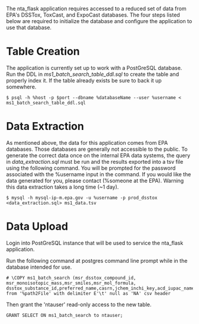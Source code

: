 The nta_flask application requires accessed to a reduced set of data from EPA's DSSTox, ToxCast, and ExpoCast databases.
The four steps listed below are required to initialize the database and configure the application to use that database.

# Table Creation  
The application is currently set up to work with a PostGreSQL database.  Run the DDL in _ms1_batch_search_table_ddl.sql_ 
to create the table and properly index it. If the table already exists be sure to back it up somewhere.

    $ psql -h %host -p $port --dbname %databaseName --user %username < ms1_batch_search_table_ddl.sql 

# Data Extraction
As mentioned above, the data for this application comes from EPA databases.  Those databases are generally not accessible
to the public.  To generate the correct data once on the internal EPA data systems, the query in _data_extraction.sql_ 
must be run and the results exported into a tsv file using the following command.  You will be prompted for the password
associated with the %username input in the command.  If you would like the data generated for you, please contact 
(%someone at the EPA).  Warning this data extraction takes a long time (~1 day).

    $ mysql -h mysql-ip-m.epa.gov -u %username -p prod_dsstox <data_extraction.sql> ms1_data.tsv

# Data Upload
Login into PostGreSQL instance that will be used to service the nta_flask application.  

Run the following command at
postgres command line prompt while in the database intended for use.

    # \COPY ms1_batch_search (msr_dsstox_compound_id, msr_monoisotopic_mass,msr_smiles,msr_mol_formula, dsstox_substance_id,preferred_name,casrn,jchem_inchi_key,acd_iupac_name,mol_formula,monoisotopic_mass,total_median,expocast_comptox_link,nhanes_comptox_link,assay_count_active,assay_count_total,data_sources) from '%path2File' with delimiter E'\t' null as 'NA' csv header 

Then grant the 'ntauser' read-only access to the new table.

    GRANT SELECT ON ms1_batch_search to ntauser;

    

 